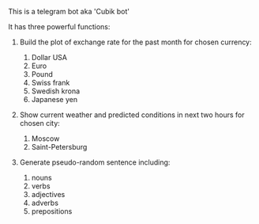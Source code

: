 This is a telegram bot aka 'Cubik bot'

It has three powerful functions:

1. Build the plot of exchange rate for the past month for chosen currency:
	1. Dollar USA
	2. Euro
	3. Pound
	4. Swiss frank
	5. Swedish krona
	6. Japanese yen
	
2. Show current weather and predicted conditions in next two hours for chosen city:
	1. Moscow
	2. Saint-Petersburg
	
3. Generate pseudo-random sentence including:
	1. nouns
	2. verbs
	3. adjectives
	4. adverbs
	5. prepositions

